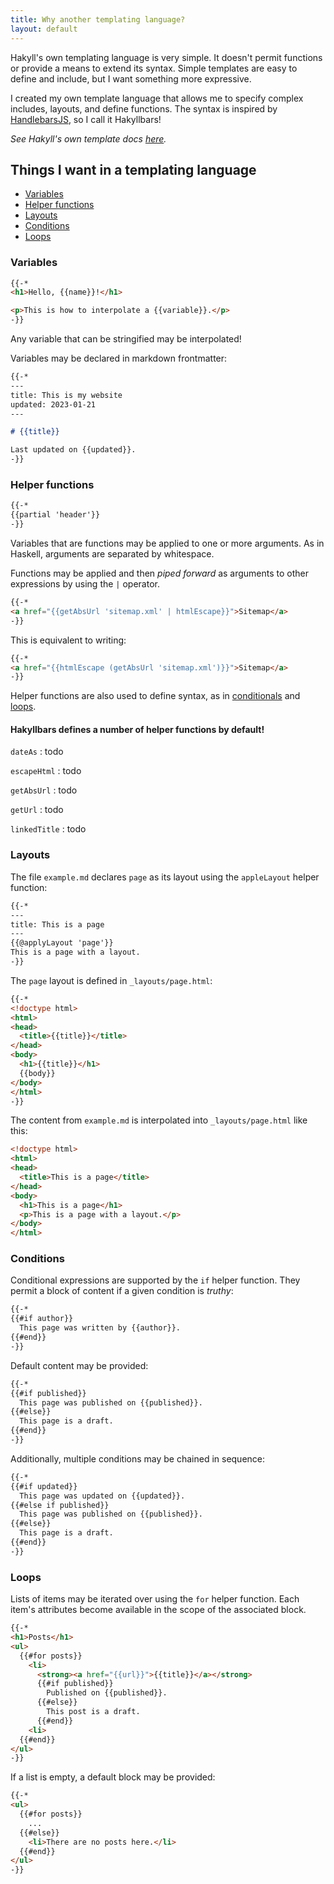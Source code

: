 ```yaml
---
title: Why another templating language?
layout: default
---
```


Hakyll's own templating language is very simple. It doesn't permit functions or provide a means to extend its syntax. Simple templates are easy to define and include, but I want something more expressive.

I created my own template language that allows me to specify complex includes, layouts, and define functions. The syntax is inspired by [HandlebarsJS](https://handlebarsjs.com), so I call it Hakyllbars!

_See Hakyll's own template docs [here](https://jaspervdj.be/hakyll/tutorials/04-compilers.html)._

## Things I want in a templating language

* [Variables](#variables)
* [Helper functions](#helper-functions)
* [Layouts](#layouts)
* [Conditions](#conditions)
* [Loops](#loops)

### Variables

```html
{{-*
<h1>Hello, {{name}}!</h1>

<p>This is how to interpolate a {{variable}}.</p>
-}}
```

Any variable that can be stringified may be interpolated!

Variables may be declared in markdown frontmatter:

```markdown
{{-*
---
title: This is my website
updated: 2023-01-21
---

# {{title}}

Last updated on {{updated}}.
-}}
```

### Helper functions

```html
{{-*
{{partial 'header'}}
-}}
```

Variables that are functions may be applied to one or more arguments. As in Haskell, arguments are separated by whitespace.

Functions may be applied and then _piped forward_ as arguments to other expressions by using the `|` operator.

```html
{{-*
<a href="{{getAbsUrl 'sitemap.xml' | htmlEscape}}">Sitemap</a>
-}}
```

This is equivalent to writing:

```html
{{-*
<a href="{{htmlEscape (getAbsUrl 'sitemap.xml')}}">Sitemap</a>
-}}
```

Helper functions are also used to define syntax, as in [conditionals](#conditions) and [loops](#loops).

#### Hakyllbars defines a number of helper functions by default!

`dateAs`
: todo

`escapeHtml`
: todo

`getAbsUrl`
: todo

`getUrl`
: todo

`linkedTitle`
: todo

### Layouts

The file `example.md` declares `page` as its layout using the `appleLayout` helper function:

```markdown
{{-*
---
title: This is a page
---
{{@applyLayout 'page'}}
This is a page with a layout.
-}}
```

The `page` layout is defined in `_layouts/page.html`:

```html
{{-*
<!doctype html>
<html>
<head>
  <title>{{title}}</title>
</head>
<body>
  <h1>{{title}}</h1>
  {{body}}
</body>
</html>
-}}
```

The content from `example.md` is interpolated into `_layouts/page.html` like this:

```html
<!doctype html>
<html>
<head>
  <title>This is a page</title>
</head>
<body>
  <h1>This is a page</h1>
  <p>This is a page with a layout.</p>
</body>
</html>
```

### Conditions

Conditional expressions are supported by the `if` helper function. They permit a block of content if a given condition is _truthy_:

```markdown
{{-*
{{#if author}}
  This page was written by {{author}}.
{{#end}}
-}}
```

Default content may be provided:

```markdown
{{-*
{{#if published}}
  This page was published on {{published}}.
{{#else}}
  This page is a draft.
{{#end}}
-}}
```

Additionally, multiple conditions may be chained in sequence:

```markdown
{{-*
{{#if updated}}
  This page was updated on {{updated}}.
{{#else if published}}
  This page was published on {{published}}.
{{#else}}
  This page is a draft.
{{#end}}
-}}
```

### Loops

Lists of items may be iterated over using the `for` helper function. Each item's attributes become available in the scope of the associated block.

```html
{{-*
<h1>Posts</h1>
<ul>
  {{#for posts}}
    <li>
      <strong><a href="{{url}}">{{title}}</a></strong>
      {{#if published}}
        Published on {{published}}.
      {{#else}}
        This post is a draft.
      {{#end}}
    <li>
  {{#end}}
</ul>
-}}
```

If a list is empty, a default block may be provided:

```html
{{-*
<ul>
  {{#for posts}}
    ...
  {{#else}}
    <li>There are no posts here.</li>
  {{#end}}
</ul>
-}}
```
